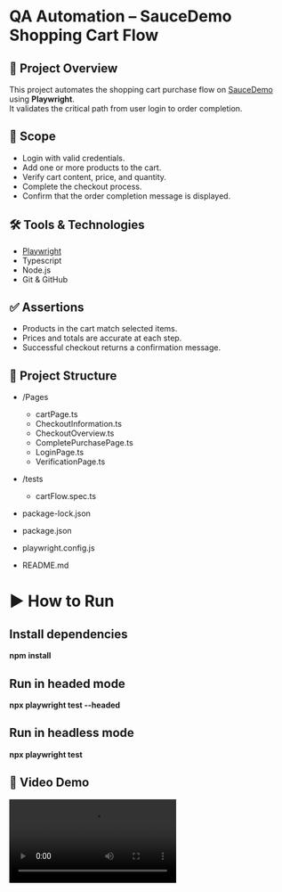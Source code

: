# QA Automation – SauceDemo Shopping Cart Flow

## 📌 Project Overview

This project automates the shopping cart purchase flow on [SauceDemo](https://www.saucedemo.com/) using **Playwright**.  
It validates the critical path from user login to order completion.

## 🎯 Scope
- Login with valid credentials.
- Add one or more products to the cart.
- Verify cart content, price, and quantity.
- Complete the checkout process.
- Confirm that the order completion message is displayed.

## 🛠️ Tools & Technologies
- [Playwright](https://playwright.dev/)
- Typescript
- Node.js
- Git & GitHub

## ✅ Assertions
- Products in the cart match selected items.
- Prices and totals are accurate at each step.
- Successful checkout returns a confirmation message.

## 📂 Project Structure
- /Pages
    -  cartPage.ts
    - CheckoutInformation.ts
    - CheckoutOverview.ts
    - CompletePurchasePage.ts
    - LoginPage.ts
    - VerificationPage.ts
- /tests
    - cartFlow.spec.ts

- package-lock.json
- package.json
- playwright.config.js
- README.md

# ▶️ How to Run

## Install dependencies
**npm install**

## Run in headed mode
**npx playwright test --headed**

## Run in headless mode
**npx playwright test**

## 🎥 Video Demo
![Shopping Cart Flow](/Videos%20and%20Screenshots/video.webm)

